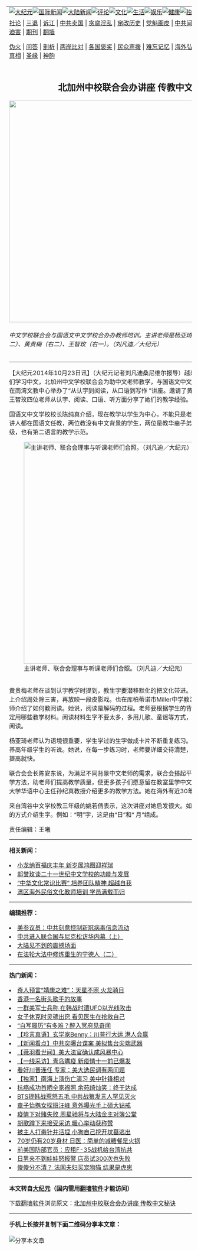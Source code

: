 <a name="1" id="1" target="_blank"></a><span id="1"></span>
<table align=center border="0"><tr><td colspan="2" VALIGN=TOP><a href="https://github.com/xdluor3301/djy/blob/master/gb/nsc413.md#1"><img src="https://raw.githubusercontent.com/xdluor3301/www/master/t/djy/1.jpg" title="大纪元"></a><a href="https://github.com/xdluor3301/djy/blob/master/gb/n24hr.md#1"><img src="https://raw.githubusercontent.com/xdluor3301/www/master/t/djy/3.jpg" title="国际新闻"></a><a href="https://github.com/xdluor3301/djy/blob/master/gb/nsc413.md#1"><img src="https://raw.githubusercontent.com/xdluor3301/www/master/t/djy/4.jpg" title="大陆新闻"></a><a href="https://github.com/xdluor3301/djy/blob/master/gb/news392.md#1"><img src="https://raw.githubusercontent.com/xdluor3301/www/master/t/djy/5.jpg" title="评论"></a><a href="https://github.com/xdluor3301/djy/blob/master/gb/news2007.md#1"><img src="https://raw.githubusercontent.com/xdluor3301/www/master/t/djy/6.jpg" title="文化"></a><a href="https://github.com/xdluor3301/djy/blob/master/gb/news2008.md#1"><img src="https://raw.githubusercontent.com/xdluor3301/www/master/t/djy/7.jpg" title="生活"></a><a href="https://github.com/xdluor3301/djy/blob/master/gb/ncyule.md#1"><img src="https://raw.githubusercontent.com/xdluor3301/www/master/t/djy/8.jpg" title="娱乐"></a><a href="https://github.com/xdluor3301/djy/blob/master/gb/nsc1002.md#1"><img src="https://raw.githubusercontent.com/xdluor3301/www/master/t/djy/9.jpg" title="健康"><a href="https://github.com/xdluor3301/djy/blob/master/gb/nf6092.md#1"><img src="https://raw.githubusercontent.com/xdluor3301/www/master/t/djy/10a.jpg" title="独家"></a><a href="https://github.com/xdluor3301/djy/blob/master/gb/nf4514.md#1"><img src="https://raw.githubusercontent.com/xdluor3301/www/master/t/djy/12a.jpg" title="头条"></a></td></tr>
<tr><td colspan="2" VALIGN=TOP><a target="_blank" href="https://github.com/xdluor3301/djy/blob/master/gb/9p.md#1">社论</a> | <a target="_blank" href="https://github.com/xdluor3301/djy/blob/master/gb/nf5657.md#1">三退</a> | <a target="_blank" href="https://github.com/xdluor3301/djy/blob/master/gb/nf6124.md#1">诉江</a> | <a target="_blank" href="https://github.com/xdluor3301/djy/blob/master/gb/nf1176117.md#1">中共卖国</a> | <a target="_blank" href="https://github.com/xdluor3301/djy/blob/master/gb/nf5773.md#1">贪腐淫乱</a> | <a target="_blank" href="https://github.com/xdluor3301/djy/blob/master/gb/nf1176115.md#1">窜改历史</a> | <a target="_blank" href="https://github.com/xdluor3301/djy/blob/master/gb/nf1176107.md#1">党魁画皮</a> | <a target="_blank" href="https://github.com/xdluor3301/djy/blob/master/gb/nf1320400.md#1">中共间谍</a> | <a target="_blank" href="https://github.com/xdluor3301/djy/blob/master/gb/nf1176114.md#1">破坏传统</a> | <a target="_blank" href="https://github.com/xdluor3301/ntdtv/blob/master/gb/prog447_1.md#1">恶贯满盈</a> | <a target="_blank" href="https://github.com/xdluor3301/djy/blob/master/gb/ncid278.md#1">人权</a> | <a target="_blank" href="https://github.com/xdluor3301/djy/blob/master/gb/nf1176111.md#1">迫害</a> | <a target="_blank" href="https://gitlab.com/szzdlab/mh-qikan/blob/master/README.md#1">期刊</a> | <a target="_blank" href="https://github.com/xdluor3301/www/blob/master/README.md?zsrh#8">翻墙</a></p><p><a target="_blank" href="https://github.com/xdluor3301/djy/blob/master/gb/nf5562.md#1">伪火</a> | <a target="_blank" href="https://github.com/xdluor3301/djy/blob/master/gb/nf4378.md#1">问答</a> | <a target="_blank" href="https://github.com/xdluor3301/djy/blob/master/gb/nf5792.md#1">剖析</a> | <a target="_blank" href="https://github.com/xdluor3301/djy/blob/master/gb/nf5735.md#1">两岸比对</a> | <a target="_blank" href="https://github.com/xdluor3301/djy/blob/master/gb/nf6119.md#1">各国褒奖</a> | <a target="_blank" href="https://github.com/xdluor3301/djy/blob/master/gb/nf6120.md#1">民众声援</a> | <a target="_blank" href="https://github.com/xdluor3301/djy/blob/master/gb/nf1188594.md#1">难忘记忆</a> | <a target="_blank" href="https://github.com/xdluor3301/djy/blob/master/gb/nf3180.md#1">海外弘传</a> | <a target="_blank" href="https://github.com/xdluor3301/djy/blob/master/gb/nf5410.md#1">万人上访</a> | <a target="_blank" href="https://github.com/xdluor3301/ntdtv/blob/master/gb/prog1530_1.md#1">和平抗议</a> | <a target="_blank" href="https://github.com/xdluor3301/djy/blob/master/gb/nf4386.md#1">支持</a> | <a target="_blank" href="https://github.com/xdluor3301/djy/blob/master/gb/nf4389.md#1">真相</a> | <a target="_blank" href="https://github.com/xdluor3301/djy/blob/master/gb/nf5790.md#1">圣缘</a> | <a target="_blank" href="https://github.com/xdluor3301/djy/blob/master/gb/nf4786.md#1">神韵</a></td></tr>
<tr><td VALIGN=TOP width="626"><h2 align=center>北加州中校联合会办讲座 传教中文秘诀</h2>
<img width="600" src="https://i.epochtimes.com/assets/uploads/2014/10/1410221238162730-600x400.jpg" />
<h6>中文学校联合会与国语文中文学校合办办教师培训。主讲老师是杨亚琦（左一）、陈玲玲（左二）、黄贵梅（右二）、王智玫（右一）。（刘凡迪／大纪元）
</h6>
<hr>
	<p>【大纪元2014年10月23日讯】（大纪元记者刘凡迪桑尼维尔报导）越来越多的不同背景的孩子们学习中文，<ahref="https://github.com/xdluor3301/djy/blob/master/gb/tag/%E5%8C%97%E5%8A%A0%E5%B7%9E%E4%B8%AD%E6%96%87%E5%AD%A6%E6%A0%A1%E8%81%94%E5%90%88%E4%BC%9A.md#1">北加州中文学校联合会</a>为助中文老师教学，与国语文中文学校合作，于10月19日在南湾文教中心举办了“从认字到阅读，从口语到写作 ”讲座。邀请了黄贵梅、陈玲玲、杨亚琦、王智玫四位老师从认字、阅读、口语、听方面分享了她们的教学经验。</p>
<p>国语文中文学校校长陈纯真介绍，现在教学以学生为中心，不能只是老师自己单独讲课。四位主讲人都在国语文任教，两位教没有中文背景的学生，两位是教华裔子弟的。内容涵盖了各个年级，也有第二语言的教学示范。</p>
<p>
	<figure id="attachment_5786431" style="width: 600px" class="wp-caption aligncenter"><img src="https://i.epochtimes.com/assets/uploads/2014/10/1410221238212730-600x336.jpg" alt="主讲老师、联合会理事与听课老师们合照。（刘凡迪／大纪元）" title="主讲老师、联合会理事与听课老师们合照。（刘凡迪／大纪元）" width="600" b="336"
	class="size-large wp-image-5786431" /></a><figcaption class="wp-caption-text">主讲老师、联合会理事与听课老师们合照。（刘凡迪／大纪元）</figcaption></figure><br />黄贵梅老师在谈到认字教学时提到，教生字要潜移默化的把文化带进。例如：“处”字，先在课堂上介绍周处除三害，再放映一段皮影戏。也在库柏蒂诺市Miller中学教沉浸式中文班的陈玲玲老师介绍了如何教阅读。她说，阅读是解码的过程。老师要根据学生的背景先确定教学目标，再判定用哪些教学材料。阅读材料生字不要太多，多用儿歌、童谣等方式，用大量视觉辅助材料帮助阅读。</p>
<p>杨亚琦老师认为语境很重要，学生学过的生字做成卡片不断重复练习。王智玫老师分享了如何培养高年级学生的听说。她说，在每一步练习时，老师要详细交待清楚，有了好的正确方法，学生提高就快。</p>
<p>联合会会长陈安东说，为满足不同背景中文老师的需求，联合会搭起平台，提供高水平的传统教学方法，助老师们提高教学质量，使更多孩子们愿意留在教室里学中文。明年2月份将邀请文化大学华语中心主任孙纪真教授介绍更多的教学方法。她在海外有近30年中文教学经验。</p>
<p>来自湾谷中文学校教三年级的姚若倩表示，这次讲座对她启发很大。如黄贵梅老师介绍用讲故事的方式介绍生字。例如：“明”字，这是由“日”和“ 月”组成。</p>
<p>责任编辑：王曦</p>
	
<hr>


<strong>相关新闻：</strong>
<li><a href="https://github.com/xdluor3301/djy/blob/master/gb/13/2/12/n3799420.md#1">小龙纳百福庆丰年 新岁展鸿图迎祥瑞</a></li>
<li><a href="https://github.com/xdluor3301/djy/blob/master/gb/13/3/27/n3832212.md#1">郭誉玫谈二十一世纪中文学校的功能与发展</a></li>
<li><a href="https://github.com/xdluor3301/djy/blob/master/gb/13/5/6/n3863742.md#1">“中华文化常识比赛” 培养团队精神 超越自我</a></li>
<li><a href="https://github.com/xdluor3301/djy/blob/master/gb/13/5/14/n3869970.md#1">湾区海外民俗文化教师培训 学员满载而归</a></li>
<hr>


<strong>编辑推荐：</strong>
<li><a href="https://github.com/onzhi266/djy/blob/master/gb/20/2/22/n11887949.md#1">美参议员：中共刻意控制新冠病毒信息流动</a></li>
<li><a href="https://github.com/tsiac2612/djy/blob/master/gb/18/2/13/n10138788.md#1" target="_blank">中共进入联合国与尼克松访华内幕（上）</a></li><li><a href="https://github.com/xdluor3301/djy/blob/master/gb/13/11/27/n4020290.md?dfh#1" target="_blank">大陆见不到的震撼场面</a></li><li><a href="https://github.com/tsiac2612/djy/blob/master/gb/16/2/26/n4648466.md#1" target="_blank">在法轮大法中修炼重生的宁德人（二）</a></li>
<hr>

<strong>热门新闻：</strong>
<li><a href="https://github.com/xdluor3301/djy/blob/master/gb/20/9/26/n12433081.md#1">奇人预言“靖康之难”：天星不照 火龙骑日</a></li>
<li><a href="https://github.com/xdluor3301/djy/blob/master/gb/20/10/8/n12462258.md#1">香港一名街头歌手的故事</a></li>
<li><a href="https://github.com/xdluor3301/djy/blob/master/gb/20/10/10/n12466587.md#1">一群美军士兵称 在韩战时遭UFO以光线攻击</a></li>
<li><a href="https://github.com/xdluor3301/djy/blob/master/gb/20/10/10/n12466299.md#1">女子休克时灵魂出窍 看见医生在抢救自己</a></li>
<li><a href="https://github.com/xdluor3301/djy/blob/master/gb/20/9/24/n12428110.md#1">“自写履历”有多难？醉入冥府见奇闻</a></li>
<li><a href="https://github.com/xdluor3301/djy/blob/master/gb/20/10/13/n12473018.md#1">【珍言真语】玄学家Benny：川普行大运 港人会赢</a></li>
<li><a href="https://github.com/xdluor3301/djy/blob/master/gb/20/10/13/n12473483.md#1">【新闻看点】中共突曝台谍案 美拟售台尖端武器</a></li>
<li><a href="https://github.com/xdluor3301/djy/blob/master/gb/20/10/13/n12473392.md#1">【薇羽看世间】美大法官确认成风暴中心</a></li>
<li><a href="https://github.com/xdluor3301/djy/blob/master/gb/20/10/12/n12470527.md#1">【一线采访】青岛瞒疫 新疫情十一前已爆发</a></li>
<li><a href="https://github.com/xdluor3301/djy/blob/master/gb/20/10/12/n12469972.md#1">看好川普连任 专家：美大选民调有两问题</a></li>
<li><a href="https://github.com/xdluor3301/djy/blob/master/gb/20/10/11/n12468712.md#1">【独家】南海上演伤亡演习 美中针锋相对</a></li>
<li><a href="https://github.com/xdluor3301/djy/blob/master/gb/20/10/12/n12469576.md#1">抗癌成功首晒全家福照 余苑绮灿笑：终于达成</a></li>
<li><a href="https://github.com/xdluor3301/djy/blob/master/gb/20/10/12/n12471021.md#1">BTS提韩战惹怒五毛 中共战狼发言人罕见灭火</a></li>
<li><a href="https://github.com/xdluor3301/djy/blob/master/gb/20/10/11/n12468741.md#1">章子怡携女探班汪峰 意外曝光手上硕大钻戒</a></li>
<li><a href="https://github.com/xdluor3301/djy/blob/master/gb/20/10/11/n12468501.md#1">疫情下对赌失败 周星驰将与大陆金主对簿公堂</a></li>
<li><a href="https://github.com/xdluor3301/djy/blob/master/gb/20/10/12/n12471315.md#1">胡歌蹲下来接受采访 暖心举动获称赞</a></li>
<li><a href="https://github.com/xdluor3301/djy/blob/master/gb/20/10/12/n12469663.md#1">被主人打毒针并活埋 小狗自己挖开坟墓逃出</a></li>
<li><a href="https://github.com/xdluor3301/djy/blob/master/gb/20/10/12/n12470563.md#1">70岁仍有20岁身材 日医：简单的减糖餐是火锅</a></li>
<li><a href="https://github.com/xdluor3301/djy/blob/master/gb/20/10/12/n12469863.md#1">前美国防部官员：应租F-35战机给台湾抗共</a></li>
<li><a href="https://github.com/xdluor3301/djy/blob/master/gb/20/10/13/n12472039.md#1">日男夹不到娃娃怒报警 店员试300次也失败</a></li>
<li><a href="https://github.com/xdluor3301/djy/blob/master/gb/20/10/13/n12471784.md#1">傻傻分不清？ 法国夫妇买宠物猫 结果是虎崽</a></li>
<hr>

<strong>本文转自<a href="https://www.epochtimes.com">大纪元</a>（国内需用<a href="https://github.com/xdluor3301/www/blob/master/README.md#8">翻墙软件</a>才能访问）</strong><p>下载<a href="https://github.com/xdluor3301/www/blob/master/README.md#8">翻墙软件</a>浏览原文：<a href="https://www.epochtimes.com/gb/14/10/23/n4278478.htm">北加州中校联合会办讲座 传教中文秘诀</a></p><hr>

<strong>手机上长按并复制下面二维码分享本文章：</strong><br><br><img src="https://chart.apis.google.com/chart?cht=qr&chs=240x240&choe=UTF-8&chld=M|2&chl=https://github.com/xdluor3301/djy/blob/master/gb/14/10/23/n4278478.md%231" title="分享本文章"></td><td VALIGN=TOP><a href="https://github.com/xdluor3301/djy/blob/master/gb/16/1/21/n4622075.md?dfh#1" target="_blank"><img src="https://raw.githubusercontent.com/xdluor3301/djy/master/gb/300/wei-f1.jpg" title="中共的伪火骗局"  alt="中共的伪火骗局"></a><br><a href="https://github.com/xdluor3301/www/blob/master/README.md?dfh#9" target="_blank"><img src="https://raw.githubusercontent.com/xdluor3301/djy/master/gb/300/yong-h.jpg" title="永恒的见证"  alt="永恒的见证"></a><br><a href="https://github.com/xdluor3301/djy/blob/master/gb/13/9/29/n3974789.md?dfh#1" target="_blank"><img src="https://raw.githubusercontent.com/xdluor3301/djy/master/gb/300/shang-lnz.jpg" title="善良女子被中共投男牢"  alt="善良女子被中共投男牢"></a><br><a href="https://github.com/xdluor3301/djy/blob/master/gb/16/3/16/n4663449.md?dfh#1" target="_blank"><img src="https://raw.githubusercontent.com/xdluor3301/djy/master/gb/300/huo-z3.jpg" title="警卫目击活摘器官"  alt="警卫目击活摘器官"></a><br><a href="https://github.com/xdluor3301/djy/blob/master/gb/16/8/7/n8177641.md?dfh#1" target="_blank"><img src="https://raw.githubusercontent.com/xdluor3301/djy/master/gb/300/huo-z4.jpg" title="证人描述活摘恐怖"  alt="证人描述活摘恐怖"></a><br><a href="https://github.com/xdluor3301/djy/blob/master/gb/10/4/19/n2881569.md?dfh#1" target="_blank"><img src="https://raw.githubusercontent.com/xdluor3301/djy/master/gb/300/huo-z1.jpg" title="揭开活摘器官黑幕"  alt="揭开活摘器官黑幕"></a><br><a href="https://github.com/xdluor3301/djy/blob/master/gb/10/11/7/n3077476.md?dfh#1" target="_blank"><img src="https://raw.githubusercontent.com/xdluor3301/djy/master/gb/300/ma-ks.jpg" title="马克思的成魔之路"  alt="马克思的成魔之路"></a><br><a href="https://github.com/xdluor3301/djy/blob/master/gb/14/6/9/n4173977.md?dfh#1" target="_blank"><img src="https://raw.githubusercontent.com/xdluor3301/djy/master/gb/300/chang-zs.jpg" title="藏字石 蕴天机"  alt="藏字石 蕴天机"></a><br><a href="https://github.com/xdluor3301/djy/blob/master/gb/18/5/10/n10381511.md?dfh#1" target="_blank"><img src="https://raw.githubusercontent.com/xdluor3301/djy/master/gb/300/st1.jpg" title="关注3亿人三退"  alt="关注3亿人三退"></a><br><a href="https://github.com/xdluor3301/djy/blob/master/gb/18/3/21/n10237682.md?dfh#1" target="_blank"><img src="https://raw.githubusercontent.com/xdluor3301/djy/master/gb/300/jie-t.jpg" title="解体中共复兴中华"  alt="解体中共复兴中华"></a><br><a href="https://github.com/xdluor3301/djy/blob/master/gb/9/2/9/n2422991.md?dfh#1" target="_blank"><img src="https://raw.githubusercontent.com/xdluor3301/djy/master/gb/300/gao-zs.jpg" title="中共迫害良心律师"  alt="中共迫害良心律师"></a><br><a href="https://github.com/xdluor3301/djy/blob/master/gb/18/12/9/n10900044.md?dfh#1" target="_blank"><img src="https://raw.githubusercontent.com/xdluor3301/djy/master/gb/300/sj1.jpg" title="303万人举报江泽民"  alt="303万人举报江泽民"></a><br><a href="https://github.com/xdluor3301/djy/blob/master/gb/18/8/28/n10672014.md?dfh#1" target="_blank"><img src="https://raw.githubusercontent.com/xdluor3301/djy/master/gb/300/sj2.jpg" title="这些官员为何起诉江泽民"  alt="这些官员为何起诉江泽民"></a><br><a href="https://github.com/xdluor3301/djy/blob/master/gb/8/12/18/n2367165.md?dfh#1" target="_blank"><img src="https://raw.githubusercontent.com/xdluor3301/djy/master/gb/300/liangan.jpg" title="海峡两岸的强烈对比"  alt="海峡两岸的强烈对比"></a><br><a href="https://github.com/xdluor3301/djy/blob/master/gb/15/12/10/n4593139.md?dfh#1" target="_blank"><img src="https://raw.githubusercontent.com/xdluor3301/djy/master/gb/300/jia-ndzl.jpg" title="加拿大总理的贺信"  alt="加拿大总理的贺信"></a><br><a href="https://github.com/xdluor3301/djy/blob/master/gb/11/6/17/n3289382.md?dfh#1" target="_blank"><img src="https://raw.githubusercontent.com/xdluor3301/djy/master/gb/300/xiao-wd.jpg" title="探寻真相兼听则明"  alt="探寻真相兼听则明"></a><br><a href="https://github.com/xdluor3301/djy/blob/master/gb/18/10/27/n10812623.md?dfh#1" target="_blank"><img src="https://raw.githubusercontent.com/xdluor3301/djy/master/gb/300/yindu.jpg" title="印度媒体报道东方"  alt="印度媒体报道东方"></a><br><a href="https://github.com/xdluor3301/djy/blob/master/gb/18/6/9/n10469652.md?dfh#1" target="_blank"><img src="https://raw.githubusercontent.com/xdluor3301/djy/master/gb/300/xie-j.jpg" title="不一样的海外校园"  alt="不一样的海外校园"></a><br><a href="https://github.com/xdluor3301/djy/blob/master/gb/7/4/5/n1669415.md?dfh#1" target="_blank"><img src="https://raw.githubusercontent.com/xdluor3301/djy/master/gb/300/li-up.jpg" title="从大师到徒弟的传奇"  alt="从大师到徒弟的传奇"></a><br><a href="https://github.com/xdluor3301/djy/blob/master/gb/17/5/26/n9191512.md?dfh#1" target="_blank"><img src="https://raw.githubusercontent.com/xdluor3301/djy/master/gb/300/zfl2.jpg" title="亿万人与东方一本奇书"  alt="亿万人与东方一本奇书"></a><br><a href="https://github.com/xdluor3301/djy/blob/master/gb/13/11/27/n4020290.md?dfh#1" target="_blank"><img src="https://raw.githubusercontent.com/xdluor3301/djy/master/gb/300/zhen-h.jpg" title="大陆见不到的震撼场面"  alt="大陆见不到的震撼场面"></a><br><a href="https://github.com/xdluor3301/djy/blob/master/gb/15/7/17/n4482910.md?dfh#1" target="_blank"><img src="https://raw.githubusercontent.com/xdluor3301/djy/master/gb/300/dalu-sk.jpg" title="人心向善 大陆当初盛况"  alt="人心向善 大陆当初盛况"></a><br><a href="https://github.com/xdluor3301/djy/blob/master/gb/19/1/5/n10955468.md?dfh#1" target="_blank"><img src="https://raw.githubusercontent.com/xdluor3301/djy/master/gb/300/zfl1.jpg" title="追寻真理 这书讲什么"  alt="追寻真理 这书讲什么"></a><br><a href="https://github.com/xdluor3301/www/blob/master/README.md?dfh#1" target="_blank"><img src="https://raw.githubusercontent.com/xdluor3301/djy/master/gb/300/fq1.jpg" title="下载免费翻墙软件"  alt="下载免费翻墙软件"></a><br></td></tr></table>
